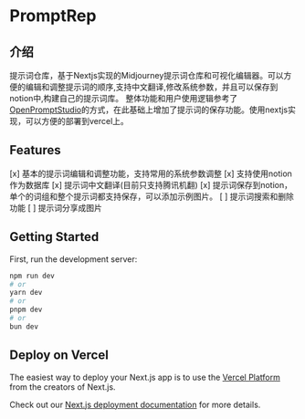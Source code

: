 # PromptRep
## 介绍
提示词仓库，基于Nextjs实现的Midjourney提示词仓库和可视化编辑器。可以方便的编辑和调整提示词的顺序,支持中文翻译,修改系统参数，并且可以保存到notion中,构建自己的提示词库。
整体功能和用户使用逻辑参考了[OpenPromptStudio](https://github.com/Moonvy/OpenPromptStudio)的方式，在此基础上增加了提示词的保存功能。使用nextjs实现，可以方便的部署到vercel上。

## Features
[x] 基本的提示词编辑和调整功能，支持常用的系统参数调整
[x] 支持使用notion作为数据库
[x] 提示词中文翻译(目前只支持腾讯机翻)
[x] 提示词保存到notion，单个的词组和整个提示词都支持保存，可以添加示例图片。
[ ] 提示词搜索和删除功能
[ ] 提示词分享成图片

## Getting Started

First, run the development server:

```bash
npm run dev
# or
yarn dev
# or
pnpm dev
# or
bun dev
```


## Deploy on Vercel

The easiest way to deploy your Next.js app is to use the [Vercel Platform](https://vercel.com/new?utm_medium=default-template&filter=next.js&utm_source=create-next-app&utm_campaign=create-next-app-readme) from the creators of Next.js.

Check out our [Next.js deployment documentation](https://nextjs.org/docs/deployment) for more details.


